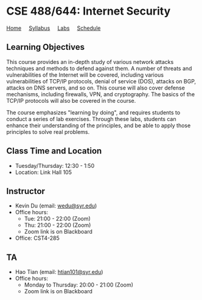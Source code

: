 # CSE 488/644: Internet Security

[Home](./index.md) &nbsp;&nbsp;&nbsp; [Syllabus](./syllabus.md)  &nbsp;&nbsp;&nbsp; [Labs](./labs.md) &nbsp;&nbsp;&nbsp; [Schedule](./schedule.md)

## Learning Objectives

This course provides an in-depth study of various network attacks techniques
and methods to defend against them. A number of threats and vulnerabilities of
the Internet will be covered, including various vulnerabilities of TCP/IP
protocols, denial of service (DOS), attacks on BGP, attacks on DNS servers,
and so on. This course will also cover defense mechanisms, 
including firewalls, VPN, and cryptography.
The basics of the TCP/IP protocols will also be covered in the course.

The course emphasizes "learning by doing",
and requires students to conduct a series of lab exercises. Through these labs,
students can enhance their understanding of the principles, and be able to
apply those principles to solve real problems.


## Class Time and Location
  - Tuesday/Thursday: 12:30 - 1:50
  - Location: Link Hall 105


## Instructor
  - Kevin Du (email: wedu@syr.edu)
  - Office hours:
      - Tue: 21:00 - 22:00 (Zoom)
      - Thu: 21:00 - 22:00 (Zoom)
      - Zoom link is on Blackboard
  - Office: CST4-285

## TA
  - Hao Tian (email: htian101@syr.edu)
  - Office hours:
      - Monday to Thursday: 20:00 - 21:00 (Zoom)
      - Zoom link is on Blackboard


